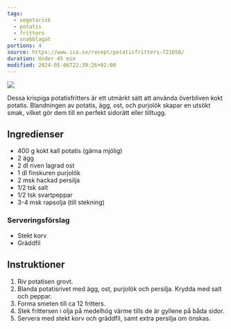 ```yaml
---
tags:
  - vegetarisk
  - potatis
  - fritters
  - snabblagat
portions: 4
source: https://www.ica.se/recept/potatisfritters-721658/
duration: Under 45 min
modified: 2024-05-06T22:39:26+02:00
---
```


![](https://assets.icanet.se/e_sharpen:80,q_auto,dpr_1.25,w_718,h_718,c_lfill/imagevaultfiles/id_249831/cf_259/potatisfritters.jpg)

Dessa krispiga potatisfritters är ett utmärkt sätt att använda överbliven kokt potatis. Blandningen av potatis, ägg, ost, och purjolök skapar en utsökt smak, vilket gör dem till en perfekt sidorätt eller tilltugg.

## Ingredienser

- 400 g kokt kall potatis (gärna mjölig)
- 2 ägg
- 2 dl riven lagrad ost
- 1 dl finskuren purjolök
- 2 msk hackad persilja
- 1/2 tsk salt
- 1/2 tsk svartpeppar
- 3-4 msk rapsolja (till stekning)

### Serveringsförslag

- Stekt korv
- Gräddfil

## Instruktioner

1. Riv potatisen grovt.
2. Blanda potatisrivet med ägg, ost, purjolök och persilja. Krydda med salt och peppar.
3. Forma smeten till ca 12 fritters.
4. Stek frittersen i olja på medelhög värme tills de är gyllene på båda sidor.
5. Servera med stekt korv och gräddfil, samt extra persilja om önskas.
